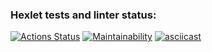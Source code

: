 ### Hexlet tests and linter status:
[![Actions Status](https://github.com/kobayskiy/frontend-project-44/actions/workflows/hexlet-check.yml/badge.svg)](https://github.com/kobayskiy/frontend-project-44/actions)
[![Maintainability](https://api.codeclimate.com/v1/badges/a4a24dfe5c943daea9c5/maintainability)](https://codeclimate.com/github/kobayskiy/frontend-project-44/maintainability)
[![asciicast](https://asciinema.org/a/kEm7HZI9HFdm7xjNHIR6jCHU2.svg)](https://asciinema.org/a/kEm7HZI9HFdm7xjNHIR6jCHU2)